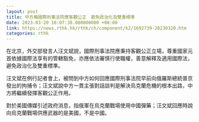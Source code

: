 ```yaml
---
layout: post
title: 中方稱國際刑事法院應客觀公正　避免政治化及雙重標準
date: 2023-03-20 16:07:38.000000000 +08:00
link: https://news.rthk.hk/rthk/ch/component/k2/1692739-20230320.htm
categories: rthk
---
```


在北京，外交部發言人汪文斌說，國際刑事法院應秉持客觀公正立場，尊重國家元首依據國際法享有的管轄豁免，亦應依法審慎行使職權，善意解釋及適用國際法，避免政治化及雙重標準。

汪文斌在例行記者會上，被問到中方如何回應國際刑事法院早前向俄羅斯總統普京發出的拘捕令；汪文斌說中方一貫主張對話談判是解決烏克蘭危機的根本出路，中方將繼續發揮客觀公正作用。

對於美國傳媒引述政府消息，指俄軍在烏克蘭戰場使用中國彈藥；汪文斌回應時說向烏克蘭戰場供應武器的是美國，不是中國。
